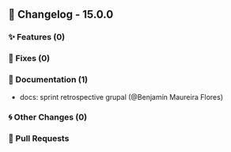 ## 🚀 Changelog - 15.0.0

### ✨ Features (0)

### 🐛 Fixes (0)

### 📖 Documentation (1)
- docs: sprint retrospective grupal (@Benjamín Maureira Flores)
### 🌀 Other Changes (0)

### 🔗 Pull Requests
